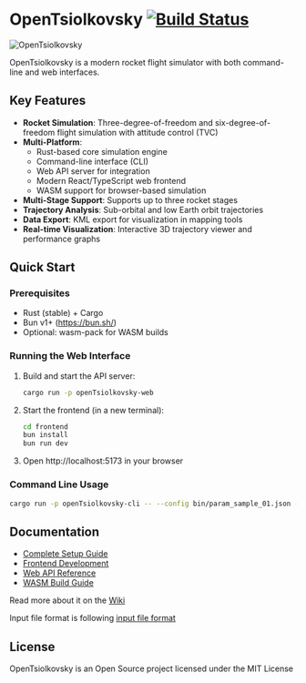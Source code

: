 # OpenTsiolkovsky   [![Build Status](https://travis-ci.org/istellartech/OpenTsiolkovsky.svg?branch=master)](https://travis-ci.org/istellartech/OpenTsiolkovsky)

![OpenTsiolkovsky](doc/OpenTsiolkovsky_Logo_small.png)

OpenTsiolkovsky is a modern rocket flight simulator with both command-line and web interfaces.

## Key Features

* **Rocket Simulation**: Three-degree-of-freedom and six-degree-of-freedom flight simulation with attitude control (TVC)
* **Multi-Platform**:
  - Rust-based core simulation engine
  - Command-line interface (CLI)
  - Web API server for integration
  - Modern React/TypeScript web frontend
  - WASM support for browser-based simulation
* **Multi-Stage Support**: Supports up to three rocket stages
* **Trajectory Analysis**: Sub-orbital and low Earth orbit trajectories
* **Data Export**: KML export for visualization in mapping tools
* **Real-time Visualization**: Interactive 3D trajectory viewer and performance graphs

## Quick Start

### Prerequisites
- Rust (stable) + Cargo
- Bun v1+ (https://bun.sh/)
- Optional: wasm-pack for WASM builds

### Running the Web Interface
1. Build and start the API server:
   ```bash
   cargo run -p openTsiolkovsky-web
   ```

2. Start the frontend (in a new terminal):
   ```bash
   cd frontend
   bun install
   bun run dev
   ```

3. Open http://localhost:5173 in your browser

### Command Line Usage
```bash
cargo run -p openTsiolkovsky-cli -- --config bin/param_sample_01.json --verbose
```

## Documentation
- [Complete Setup Guide](docs/README.md)
- [Frontend Development](docs/README.rust_frontend.md)
- [Web API Reference](docs/api/web_api.md)
- [WASM Build Guide](docs/wasm_build.md)

Read more about it on the [Wiki](https://github.com/istellartech/OpenTsiolkovsky/wiki)

Input file format is following [input file format](https://github.com/istellartech/OpenTsiolkovsky/wiki/input_file)

## License
OpenTsiolkovsky is an Open Source project licensed under the MIT License
